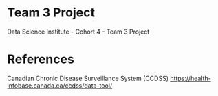 # Team 3 Project
Data Science Institute - Cohort 4 - Team 3 Project 

# References
Canadian Chronic Disease Surveillance System (CCDSS)
https://health-infobase.canada.ca/ccdss/data-tool/





